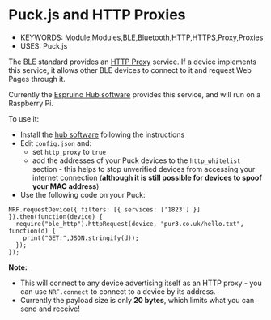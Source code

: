 <!--- Copyright (c) 2016 Gordon Williams, Pur3 Ltd. See the file LICENSE for copying permission. -->
Puck.js and HTTP Proxies
=========================

* KEYWORDS: Module,Modules,BLE,Bluetooth,HTTP,HTTPS,Proxy,Proxies
* USES: Puck.js

The BLE standard provides an [HTTP Proxy](https://www.bluetooth.com/specifications/gatt/viewer?attributeXmlFile=org.bluetooth.service.http_proxy.xml)
service. If a device implements this service, it allows other BLE devices to connect to it and request Web Pages through it.

Currently the [Espruino Hub software](https://github.com/espruino/EspruinoHub) provides this service, and will run on a Raspberry Pi.

To use it:

* Install the [hub software](https://github.com/espruino/EspruinoHub) following the instructions
* Edit `config.json` and:
  * set `http_proxy` to `true`
  * add the addresses of your Puck devices to the `http_whitelist` section - this helps to stop unverified devices from accessing your internet connection (**although it is still possible for devices to spoof your MAC address**)
* Use the following code on your Puck:

```
NRF.requestDevice({ filters: [{ services: ['1823'] }] }).then(function(device) {
  require("ble_http").httpRequest(device, "pur3.co.uk/hello.txt", function(d) {
    print("GET:",JSON.stringify(d));
  });
});
```  

**Note:**

* This will connect to any device advertising itself as an HTTP proxy - you can use `NRF.connect` to connect to a device by its address.
* Currently the payload size is only **20 bytes**, which limits what you can send and receive!
